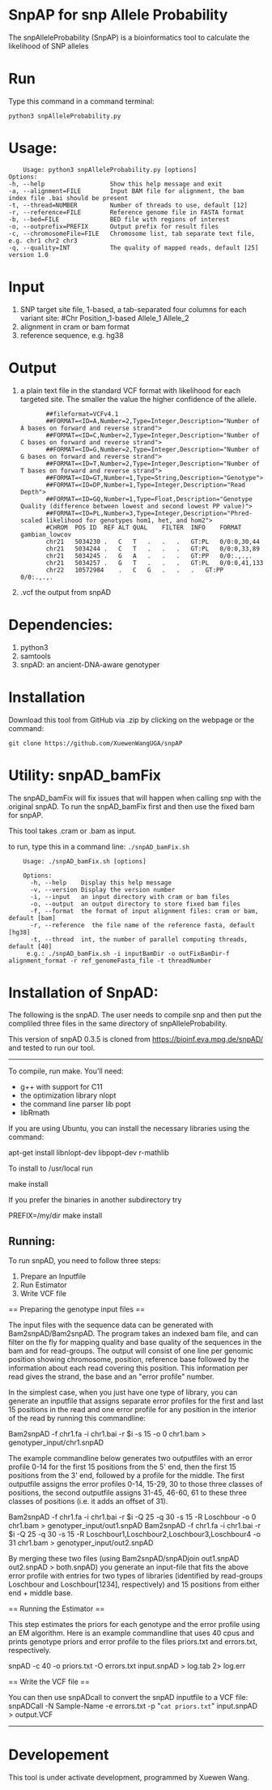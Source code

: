 
# SnpAP for snp Allele Probability

The snpAlleleProbability (SnpAP) is a bioinformatics tool to calculate the likelihood of SNP alleles

# Run
Type this command in a command terminal:

`python3 snpAlleleProbability.py`

# Usage: 

        Usage: python3 snpAlleleProbability.py [options]
    Options:
    -h, --help                  Show this help message and exit
    -a, --alignment=FILE        Input BAM file for alignment, the bam index file .bai should be present
    -t, --thread=NUMBER         Number of threads to use, default [12]
    -r, --reference=FILE        Reference genome file in FASTA format
    -b, --bed=FILE              BED file with regions of interest
    -o, --outprefix=PREFIX      Output prefix for result files
    -c, --chromosomeFile=FILE   Chromosome list, tab separate text file, e.g. chr1 chr2 chr3
    -q, --quality=INT           The quality of mapped reads, default [25]
    version 1.0



# Input

1. SNP target site file, 1-based, a tab-separated four columns for each variant site:
           #Chr	Position_1-based	Allele_1	Allele_2
3. alignment in cram or bam format
4. reference sequence, e.g. hg38


# Output
 1.  a plain text  file in the standard VCF format with likelihood for each targeted site. The smaller the value the higher confidence of the allele.


                ##fileformat=VCFv4.1
                ##FORMAT=<ID=A,Number=2,Type=Integer,Description="Number of A bases on forward and reverse strand">
                ##FORMAT=<ID=C,Number=2,Type=Integer,Description="Number of C bases on forward and reverse strand">
                ##FORMAT=<ID=G,Number=2,Type=Integer,Description="Number of G bases on forward and reverse strand">
                ##FORMAT=<ID=T,Number=2,Type=Integer,Description="Number of T bases on forward and reverse strand">
                ##FORMAT=<ID=GT,Number=1,Type=String,Description="Genotype">
                ##FORMAT=<ID=DP,Number=1,Type=Integer,Description="Read Depth">
                ##FORMAT=<ID=GQ,Number=1,Type=Float,Description="Genotype Quality (difference between lowest and second lowest PP value)">
                ##FORMAT=<ID=PL,Number=3,Type=Integer,Description="Phred-scaled likelihood for genotypes hom1, het, and hom2">
                #CHROM	POS	ID	REF	ALT	QUAL	FILTER	INFO	FORMAT	gambian_lowcov
                chr21	5034230	.	C	T	.	.	.	GT:PL	0/0:0,30,44
                chr21	5034244	.	C	T	.	.	.	GT:PL	0/0:0,33,89
                chr21	5034245	.	G	A	.	.	.	GT:PP	0/0:.,.,.
                chr21	5034257	.	G	T	.	.	.	GT:PL	0/0:0,41,133
                chr22	10572984	.	C	G	.	.	.	GT:PP	0/0:.,.,.


3. .vcf the output from snpAD
   

# Dependencies: 
1. python3
2. samtools
3. snpAD: an ancient-DNA-aware genotyper


# Installation

Download this tool from GitHub via .zip by clicking on the webpage or the command:

`git clone https://github.com/XuewenWangUGA/snpAP`


# Utility: snpAD_bamFix

The snpAD_bamFix will fix issues that will happen when calling snp with the original snpAD. To run the snpAD_bamFix first and then use the fixed bam for snpAP.

This tool takes .cram or .bam as input.

to run, type this in a command line:
`./snpAD_bamFix.sh`

    
        Usage: ./snpAD_bamFix.sh [options]
        
        Options:
          -h, --help    Display this help message
          -v, --version Display the version number
          -i, --input   an input directory with cram or bam files
          -o, --output  an output directory to store fixed bam files
          -f, --format  the format of input alignment files: cram or bam, default [bam]
          -r, --reference  the file name of the reference fasta, default [hg38]
          -t, --thread  int, the number of parallel computing threads, default [40]
         e.g.: ./snpAD_bamFix.sh -i inputBamDir -o outFixBamDir-f alignment_format -r ref_genomeFasta_file -t threadNumber


# Installation of SnpAD:
The following is the snpAD. The user needs to compile snp and then put the compliled three files in the same directory of snpAlleleProbability.

This version of snpAD 0.3.5 is cloned from https://bioinf.eva.mpg.de/snpAD/ and tested to run our tool. 

-------------

To compile, run make. You'll need:
- g++ with support for C11
- the optimization library nlopt
- the command line parser lib popt
- libRmath

If you are using Ubuntu, you can install the necessary libraries using the command:

apt-get install libnlopt-dev libpopt-dev r-mathlib

To install to /usr/local run 

make install

If you prefer the binaries in another subdirectory try

PREFIX=/my/dir make install


Running:
--------

To run snpAD, you need to follow three steps:
1) Prepare an Inputfile
2) Run Estimator 
3) Write VCF file

== Preparing the genotype input files ==

The input files with the sequence data can be generated with
Bam2snpAD/Bam2snpAD. The program takes an indexed bam file, and can filter on
the fly for mapping quality and base quality of the sequences in the bam and
for read-groups. The output will consist of one line per genomic position
showing chromosome, position, reference base followed by the information about
each read covering this position. This information per read gives the strand,
the base and an "error profile" number. 

In the simplest case, when you just have one type of library, you can generate
an inputfile that assigns separate error profiles for the first and last 15
positions in the read and one error profile for any position in the interior of
the read by running this commandline:

Bam2snpAD -f chr1.fa -i chr1.bai -r $i -s 15 -o 0 chr1.bam > genotyper_input/chr1.snpAD

The example commandline below generates two outputfiles with an error profile
0-14 for the first 15 positions from the 5' end, then the first 15 positions
from the 3' end, followed by a profile for the middle. The first outputfile
assigns the error profiles 0-14, 15-29, 30 to those three classes of positions,
the second outputfile assigns 31-45, 46-60, 61  to these three classes of
positions (i.e. it adds an offset of 31). 

Bam2snpAD -f chr1.fa -i chr1.bai -r $i -Q 25 -q 30 -s 15 -R Loschbour -o 0 chr1.bam > genotyper_input/out1.snpAD
Bam2snpAD -f chr1.fa -i chr1.bai -r $i -Q 25 -q 30 -s 15 -R Loschbour1,Loschbour2,Loschbour3,Loschbour4 -o 31 chr1.bam > genotyper_input/out2.snpAD

By merging these two files (using Bam2snpAD/snpADjoin out1.snpAD out2.snpAD >
both.snpAD) you generate an input-file that fits the above error profile with
entries for two types of libraries (identified by read-groups Loschbour and
Loschbour[1234], respectively) and 15 positions from either end + middle base.

== Running the Estimator ==

This step estimates the priors for each genotype and the error profile using an
EM algorithm. Here is an example commandline that uses 40 cpus and prints
genotype priors and error profile to the files priors.txt and errors.txt,
respectively. 

snpAD -c 40 -o priors.txt -O errors.txt input.snpAD > log.tab 2> log.err

== Write the VCF file ==

You can then use snpADcall to convert the snpAD inputfile to a VCF file:
snpADCall -N Sample-Name -e errors.txt -p "`cat priors.txt`" input.snpAD > output.VCF

--------


# Developement

This tool is under activate development, programmed by Xuewen Wang. 
